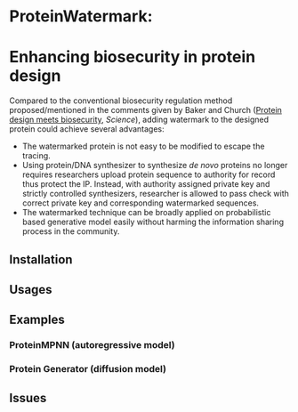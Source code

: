 # ProteinWatermark: 

# Enhancing biosecurity in protein design

Compared to the conventional biosecurity regulation method proposed/mentioned in the comments given by Baker and Church ([Protein design meets biosecurity](https://www.science.org/doi/10.1126/science.ado1671), *Science*), adding watermark to the designed protein could achieve several advantages:
- The watermarked protein is not easy to be modified to escape the tracing. 
- Using protein/DNA synthesizer to synthesize *de novo* proteins no longer requires researchers upload protein sequence to authority for record thus protect the IP. Instead, with authority assigned private key and strictly controlled synthesizers, researcher is allowed to pass check with correct private key and corresponding watermarked sequences. 
- The watermarked technique can be broadly applied on probabilistic based generative model easily without harming the information sharing process in the community.

## Installation

## Usages

## Examples

### ProteinMPNN (autoregressive model)

### Protein Generator (diffusion model)

## Issues
